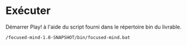 # Exécuter

Démarrer Play! à l'aide du script fourni dans le répertoire bin du livrable.

```
/focused-mind-1.0-SNAPSHOT/bin/focused-mind.bat 
```
